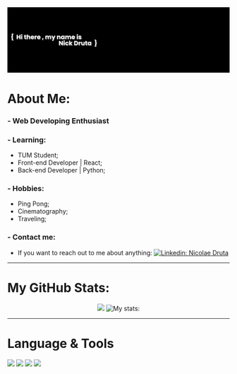 <div id="header" align="center">
  <img src="https://github.com/NickDruta/NickDruta/blob/main/banner.png"/>
</div>

# About Me:

### - Web Developing Enthusiast

### - Learning:
- TUM Student;
- Front-end Developer | React;
- Back-end Developer | Python;

### - Hobbies:
- Ping Pong;
- Cinematography;
- Traveling;

### - Contact me:
- If you want to reach out to me about anything:
  [![Linkedin: Nicolae Druta](https://img.shields.io/badge/-nicolaedruta-blue?style=flat-square&logo=Linkedin&logoColor=white&link=https://www.linkedin.com/in/nicolaedruta/)](https://www.linkedin.com/in/nicolaedruta/)
<hr/>

# My GitHub Stats:


<p align = "center">
    <img src = "https://github-readme-stats.vercel.app/api/top-langs/?username=NickDruta&title_color=ffffff&text_color=c9cacc&icon_color=2bbc8a&bg_color=0d1117&langs_count=3">
  <img src="https://github-readme-stats.vercel.app/api?username=NickDruta&show_icons=true&line_height=27&count_private=true&title_color=ffffff&text_color=c9cacc&icon_color=ffffff&bg_color=0d1117" alt="My stats:" />
</p>
<hr/>

# Language & Tools

![](https://img.shields.io/badge/CODE-React-white?logo=React&logoColor=white)
![](https://img.shields.io/badge/CODE-Python-white?logo=Python&logoColor=white)
![](https://img.shields.io/badge/Editor-VIM-white?logo=Vim&logoColor=white)
![](https://img.shields.io/badge/CODE-C-white?logo=C&logoColor=white)
